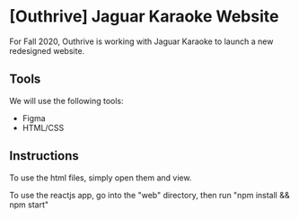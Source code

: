# [Outhrive] Jaguar Karaoke Website #

For Fall 2020, Outhrive is working with Jaguar Karaoke to launch a new redesigned website.


## Tools ##

We will use the following tools:
* Figma
* HTML/CSS

## Instructions ##

To use the html files, simply open them and view.

To use the reactjs app, go into the "web" directory, then run "npm install && npm start"
